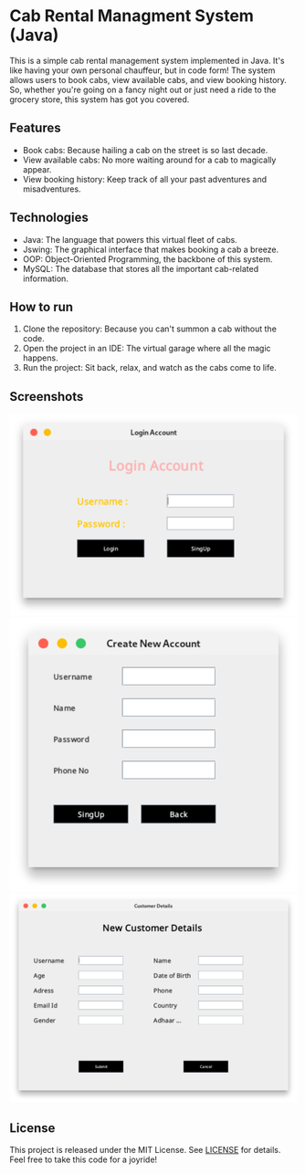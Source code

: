 # Cab Rental Managment System (Java)

This is a simple cab rental management system implemented in Java. It's like having your own personal chauffeur, but in code form! The system allows users to book cabs, view available cabs, and view booking history. So, whether you're going on a fancy night out or just need a ride to the grocery store, this system has got you covered.

## Features
- Book cabs: Because hailing a cab on the street is so last decade.
- View available cabs: No more waiting around for a cab to magically appear.
- View booking history: Keep track of all your past adventures and misadventures.

## Technologies
- Java: The language that powers this virtual fleet of cabs.
- Jswing: The graphical interface that makes booking a cab a breeze.
- OOP: Object-Oriented Programming, the backbone of this system.
- MySQL: The database that stores all the important cab-related information.

## How to run
1. Clone the repository: Because you can't summon a cab without the code.
2. Open the project in an IDE: The virtual garage where all the magic happens.
3. Run the project: Sit back, relax, and watch as the cabs come to life.

## Screenshots
![Login](image.png)
![SignUp](image-1.png)
![Add details](image-2.png)

## License
This project is released under the MIT License. See [LICENSE](LICENSE) for details. Feel free to take this code for a joyride!
